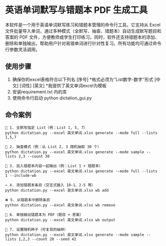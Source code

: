 # 英语单词默写与错题本 PDF 生成工具

本软件是一个用于英语单词默写练习和错题本管理的命令行工具。它支持从 Excel 文件批量导入单词，通过多种模式（全默写、抽查、错题本）自动生成默写题目和答案的 PDF 文件，方便教师或学生打印练习。同时，软件还支持错题本的添加、删除和单独输出，帮助用户针对易错单词进行针对性复习。所有功能均可通过命令行参数灵活调用。

## 使用步骤

1. 确保你的excel表格符合以下列名
   [序号]  *格式必须为‘’List数字-数字‘’形式
   [中文]
   [词性]
   [英文]
   *我提供了英文单词excel为模板
2. 安装requirement.txt 内的库
3. 使用命令行启动
   python dictation_gui.py

## 命令案例

```
📘 1. 全默写指定 List（例：List 1, 5, 7）
python dictation.py --excel 英文单词.xlsx generate --mode full --lists 1,5,7

🎲 2. 抽查模式（例：从 List 2, 3 随机抽取 30 个）
python dictation.py --excel 英文单词.xlsx generate --mode sample --lists 2,3 --count 30

📘 3. 加入错题本内容一起输出（例：List 1 + 错题本）
python dictation.py --excel 英文单词.xlsx generate --mode full --lists 1 --include-wb

✍️ 4. 添加错题本条目（交互式输入 10-1、2-5 等）
python dictation.py --excel 英文单词.xlsx wb add

❌ 5. 从错题本中删除条目
python dictation.py --excel 英文单词.xlsx wb remove

🧾 6. 单独输出错题本为 PDF（题目 + 答案）
python dictation.py --excel 英文单词.xlsx wb output

🌱 7. 设置随机种子（可复现的抽样）
python dictation.py --excel 英文单词.xlsx generate --mode sample --lists 1,2,3 --count 20 --seed 42
```


